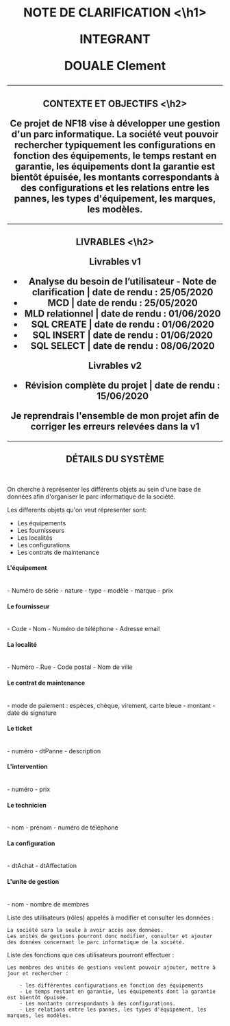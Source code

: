 <h1 align="center"> NOTE DE CLARIFICATION <\h1> <br>

**INTEGRANT**

DOUALE Clement

<hr>

<h2 align="center"> CONTEXTE ET OBJECTIFS <\h2>

Ce projet de NF18 vise à développer une gestion d'un parc informatique. 
La société veut pouvoir rechercher typiquement les configurations en fonction des équipements, le temps restant en garantie, les équipements dont la garantie est bientôt épuisée, les montants correspondants à des configurations et les relations entre les pannes, les types d'équipement, les marques, les modèles.


<hr>

<h2 align="center"> LIVRABLES <\h2> <br> 


 Livrables v1 
<br>

- Analyse du besoin de l’utilisateur - Note de clarification | date de rendu : 25/05/2020
- MCD | date de rendu : 25/05/2020
- MLD relationnel | date de rendu : 01/06/2020
- SQL CREATE | date de rendu : 01/06/2020
- SQL INSERT | date de rendu : 01/06/2020
- SQL SELECT | date de rendu : 08/06/2020

Livrables v2 
<br>

- Révision complète du projet | date de rendu : 15/06/2020

Je reprendrais l'ensemble de mon projet afin de corriger les erreurs relevées dans la v1 <br>

<hr>



<h2 align="center"> DÉTAILS DU SYSTÈME </h2> <br> 

On cherche à représenter les différents objets au sein d'une base de données afin d'organiser le parc informatique de la société.

Les differents objets qu'on veut répresenter sont:

* Les équipements
* Les fournisseurs
* Les localités
* Les configurations
* Les contrats de maintenance


<h4> L'équipement </h4> <br> 
- Numéro de série
- nature
- type
- modèle
- marque
- prix


<h4> Le fournisseur </h4> <br> 
- Code
- Nom
- Numéro de téléphone
- Adresse email


<h4> La localité </h4> <br> 
- Numéro
- Rue
- Code postal
- Nom de ville


<h4> Le contrat de maintenance </h4> <br>
- mode de paiement : espèces, chèque, virement, carte bleue
- montant
- date de signature


<h4> Le ticket </h4> <br>
- numéro
- dtPanne
- description


<h4> L'intervention </h4> <br>
- numéro
- prix


<h4> Le technicien </h4> <br>
- nom
- prénom
- numéro de téléphone


<h4> La configuration </h4> <br>
- dtAchat
- dtAffectation

<h4> L'unite de gestion </h4> <br>
- nom
- nombre de membres 



Liste des utilisateurs (rôles) appelés à modifier et consulter les données :

    La société sera la seule à avoir accès aux données.
    Les unités de gestions pourront donc modifier, consulter et ajouter des données concernant le parc informatique de la société.
    
Liste des fonctions que ces utilisateurs pourront effectuer :

    Les membres des unités de gestions veulent pouvoir ajouter, mettre à jour et rechercher :
    
        - les différentes configurations en fonction des équipements
        - Le temps restant en garantie, les équipements dont la garantie est bientôt épuisée.
        - Les montants correspondants à des configurations.
        - Les relations entre les pannes, les types d'équipement, les marques, les modèles.